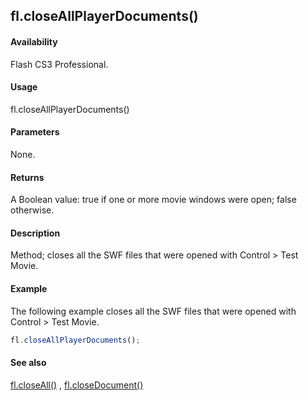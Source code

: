 ## fl.closeAllPlayerDocuments()

#### Availability

Flash CS3 Professional.

#### Usage

fl.closeAllPlayerDocuments()

#### Parameters

None.

#### Returns

A Boolean value: true if one or more movie windows were open; false otherwise.

#### Description

Method; closes all the SWF files that were opened with Control > Test Movie.

#### Example

The following example closes all the SWF files that were opened with Control > Test Movie.

```javascript
fl.closeAllPlayerDocuments();
```

#### See also

[fl.closeAll()](../flash_object_(fl)/fl7.md) , [fl.closeDocument()](../flash_object_(fl)/fl9.md)
